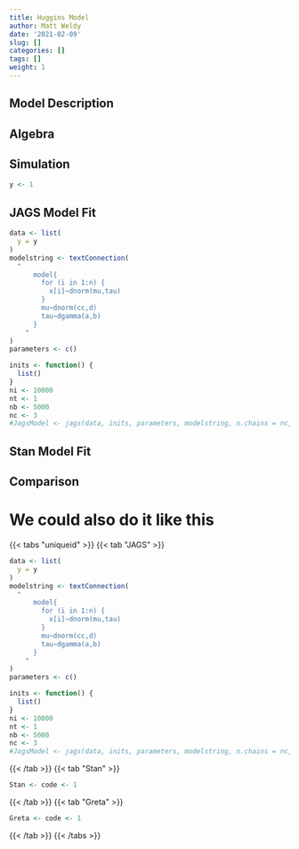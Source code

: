 ```yaml
---
title: Huggins Model
author: Matt Weldy
date: '2021-02-09'
slug: []
categories: []
tags: []
weight: 1
---
```




## Model Description

## Algebra

## Simulation


```r
y <- 1
```

## JAGS Model Fit


```r
data <- list(
  y = y
)
modelstring <- textConnection(
  "
	  model{
		for (i in 1:n) {
		  x[i]~dnorm(mu,tau)
		}
		mu~dnorm(cc,d)
		tau~dgamma(a,b)
	  }
	"
)
parameters <- c()

inits <- function() {
  list()
}
ni <- 10000
nt <- 1
nb <- 5000
nc <- 3
#JagsModel <- jags(data, inits, parameters, modelstring, n.chains = nc, n.thin = nt, n.iter = ni, n.burnin = nb)
```
## Stan Model Fit




## Comparison




# We could also do it like this 

{{< tabs "uniqueid" >}}
{{< tab "JAGS" >}} 

```r
data <- list(
  y = y
)
modelstring <- textConnection(
  "
	  model{
		for (i in 1:n) {
		  x[i]~dnorm(mu,tau)
		}
		mu~dnorm(cc,d)
		tau~dgamma(a,b)
	  }
	"
)
parameters <- c()

inits <- function() {
  list()
}
ni <- 10000
nt <- 1
nb <- 5000
nc <- 3
#JagsModel <- jags(data, inits, parameters, modelstring, n.chains = nc, n.thin = nt, n.iter = ni, n.burnin = nb)
```
{{< /tab >}}
{{< tab "Stan" >}}

```r
Stan <- code <- 1
```
{{< /tab >}}
{{< tab "Greta" >}} 

```r
Greta <- code <- 1
```
{{< /tab >}}
{{< /tabs >}}
